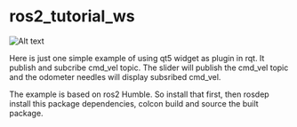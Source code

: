 # ros2_tutorial_ws

![Alt text](<.vscode/screen_capture/Screenshot from 2023-11-10 10-16-21.png>)

Here is just one simple example of using qt5 widget as plugin in rqt. It publish and subcribe cmd_vel topic. The slider will publish the cmd_vel topic and the odometer needles will display subsribed cmd_vel.   

The example is based on ros2 Humble. So install that first, then rosdep install this package dependencies, colcon build and source the built package.   

